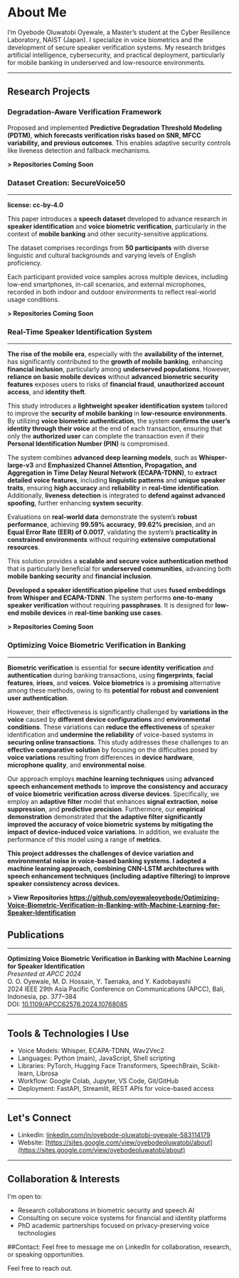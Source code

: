 # About Me

I’m Oyebode Oluwatobi Oyewale, a Master’s student at the Cyber Resilience Laboratory, NAIST (Japan). I specialize in voice biometrics and the development of secure speaker verification systems. My research bridges artificial intelligence, cybersecurity, and practical deployment, particularly for mobile banking in underserved and low-resource environments.

---

## Research Projects

### Degradation-Aware Verification Framework  

Proposed and implemented **Predictive Degradation Threshold Modeling (PDTM)**, **which forecasts verification risks based on SNR, MFCC variability, and previous outcomes**. This enables adaptive security controls like liveness detection and fallback mechanisms.

**> Repositories Coming Soon**

### Dataset Creation: SecureVoice50

---
**license: cc-by-4.0**

This paper introduces a **speech dataset** developed to advance research in **speaker identification** and **voice biometric verification**, 
particularly in the context of **mobile banking** and other security-sensitive applications. 

The dataset comprises recordings from **50 participants** with diverse linguistic and cultural backgrounds and varying levels of English proficiency. 

Each participant provided voice samples across multiple devices, including low-end smartphones, in-call scenarios, and external microphones, recorded in both indoor and outdoor environments to reflect real-world usage conditions.

**> Repositories Coming Soon**


### Real-Time Speaker Identification System  
---
**The rise of the mobile era**, especially with the **availability of the internet**, has significantly contributed to the **growth of mobile banking**, enhancing **financial inclusion**, particularly among **underserved populations**. However, **reliance on basic mobile devices** without **advanced biometric security features** exposes users to risks of **financial fraud**, **unauthorized account access**, and **identity theft**.

This study introduces a **lightweight speaker identification system** tailored to improve the **security of mobile banking** in **low-resource environments**. By utilizing **voice biometric authentication**, the system **confirms the user’s identity through their voice** at the end of each transaction, ensuring that only the **authorized user** can complete the transaction even if their **Personal Identification Number (PIN)** is compromised.

The system combines **advanced deep learning models**, such as **Whisper-large-v3** and **Emphasized Channel Attention, Propagation, and Aggregation in Time Delay Neural Network (ECAPA-TDNN)**, to **extract detailed voice features**, including **linguistic patterns** and **unique speaker traits**, ensuring **high accuracy** and **reliability** in **real-time identification**. Additionally, **liveness detection** is integrated to **defend against advanced spoofing**, further enhancing **system security**.

Evaluations on **real-world data** demonstrate the system’s **robust performance**, achieving **99.59% accuracy**, **99.62% precision**, and an **Equal Error Rate (EER) of 0.0017**, validating the system’s **practicality in constrained environments** without requiring **extensive computational resources**.

This solution provides a **scalable and secure voice authentication method** that is particularly beneficial for **underserved communities**, advancing both **mobile banking security** and **financial inclusion**.

**Developed a speaker identification pipeline** that uses **fused embeddings from Whisper and ECAPA-TDNN**. The system performs **one-to-many speaker verification** without requiring **passphrases**. It is designed for **low-end mobile devices** in **real-time banking use cases**.


**> Repositories Coming Soon**

### Optimizing Voice Biometric Verification in Banking 
---
**Biometric verification** is essential for **secure identity verification** and **authentication** during banking transactions, using **fingerprints**, **facial features**, **irises**, and **voices**. **Voice biometrics** is a **promising** alternative among these methods, owing to its **potential for robust and convenient user authentication**.

However, their effectiveness is significantly challenged by **variations in the voice** caused by **different device configurations** and **environmental conditions**. These variations can **reduce the effectiveness** of speaker identification and **undermine the reliability** of voice-based systems in **securing online transactions**. This study addresses these challenges to an **effective comparative solution** by focusing on the difficulties posed by **voice variations** resulting from differences in **device hardware**, **microphone quality**, and **environmental noise**.

Our approach employs **machine learning techniques** using **advanced speech enhancement methods** to **improve the consistency and accuracy of voice biometric verification across diverse devices**. Specifically, we employ an **adaptive filter** model that enhances **signal extraction**, **noise suppression**, and **predictive precision**. Furthermore, our **empirical demonstration** demonstrated that **the adaptive filter significantly improved the accuracy of voice biometric systems by mitigating the impact of device-induced voice variations**. In addition, we evaluate the performance of this model using a range of **metrics**.

**This project addresses the challenges of device variation and environmental noise in voice-based banking systems. I adopted a machine learning approach, combining CNN-LSTM architectures with speech enhancement techniques (including adaptive filtering) to improve speaker consistency across devices.**

**> View Repositories https://github.com/oyewaleoyebode/Optimizing-Voice-Biometric-Verification-in-Banking-with-Machine-Learning-for-Speaker-Identification**



## Publications
---
**Optimizing Voice Biometric Verification in Banking with Machine Learning for Speaker Identification**  
*Presented at APCC 2024*  
O. O. Oyewale, M. D. Hossain, Y. Taenaka, and Y. Kadobayashi  
2024 IEEE 29th Asia Pacific Conference on Communications (APCC), Bali, Indonesia, pp. 377–384  
DOI: [10.1109/APCC62576.2024.10768085](https://doi.org/10.1109/APCC62576.2024.10768085)

---

## Tools & Technologies I Use

- Voice Models: Whisper, ECAPA-TDNN, Wav2Vec2  
- Languages: Python (main), JavaScript, Shell scripting  
- Libraries: PyTorch, Hugging Face Transformers, SpeechBrain, Scikit-learn, Librosa  
- Workflow: Google Colab, Jupyter, VS Code, Git/GitHub  
- Deployment: FastAPI, Streamlit, REST APIs for voice-based access

---

## Let's Connect

- LinkedIn: [linkedin.com/in/oyebode-oluwatobi-oyewale-583114179](https://www.linkedin.com/in/oyebode-oluwatobi-oyewale-583114179)  
- Website: [https://sites.google.com/view/oyebodeoluwatobi/about](https://sites.google.com/view/oyebodeoluwatobi/about)

---

## Collaboration & Interests

I'm open to:

- Research collaborations in biometric security and speech AI  
- Consulting on secure voice systems for financial and identity platforms  
- PhD academic partnerships focused on privacy-preserving voice technologies

##Contact: Feel free to message me on LinkedIn for collaboration, research, or speaking opportunities.


Feel free to reach out.

